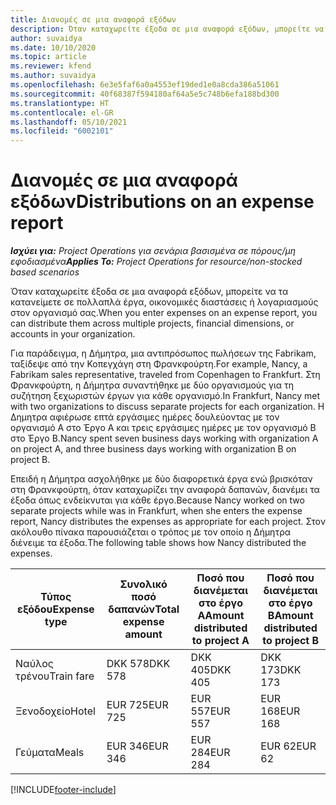 ```yaml
---
title: Διανομές σε μια αναφορά εξόδων
description: Όταν καταχωρείτε έξοδα σε μια αναφορά εξόδων, μπορείτε να τα κατανείμετε σε πολλαπλά έργα, νομικές οντότητες ή λογαριασμούς στον οργανισμό σας.
author: suvaidya
ms.date: 10/10/2020
ms.topic: article
ms.reviewer: kfend
ms.author: suvaidya
ms.openlocfilehash: 6e3e5faf6a0a4553ef19ded1e0a8cda386a51061
ms.sourcegitcommit: 40f68387f594180af64a5e5c748b6efa188bd300
ms.translationtype: HT
ms.contentlocale: el-GR
ms.lasthandoff: 05/10/2021
ms.locfileid: "6002101"
---
```

# <a name="distributions-on-an-expense-report"></a><span data-ttu-id="12025-103">Διανομές σε μια αναφορά εξόδων</span><span class="sxs-lookup"><span data-stu-id="12025-103">Distributions on an expense report</span></span>

<span data-ttu-id="12025-104">_**Ισχύει για:** Project Operations για σενάρια βασισμένα σε πόρους/μη εφοδιασμένα_</span><span class="sxs-lookup"><span data-stu-id="12025-104">_**Applies To:** Project Operations for resource/non-stocked based scenarios_</span></span>

<span data-ttu-id="12025-105">Όταν καταχωρείτε έξοδα σε μια αναφορά εξόδων, μπορείτε να τα κατανείμετε σε πολλαπλά έργα, οικονομικές διαστάσεις ή λογαριασμούς στον οργανισμό σας.</span><span class="sxs-lookup"><span data-stu-id="12025-105">When you enter expenses on an expense report, you can distribute them across multiple projects, financial dimensions, or accounts in your organization.</span></span>

<span data-ttu-id="12025-106">Για παράδειγμα, η Δήμητρα, μια αντιπρόσωπος πωλήσεων της Fabrikam, ταξίδεψε από την Κοπεγχάγη στη Φρανκφούρτη.</span><span class="sxs-lookup"><span data-stu-id="12025-106">For example, Nancy, a Fabrikam sales representative, traveled from Copenhagen to Frankfurt.</span></span> <span data-ttu-id="12025-107">Στη Φρανκφούρτη, η Δήμητρα συναντήθηκε με δύο οργανισμούς για τη συζήτηση ξεχωριστών έργων για κάθε οργανισμό.</span><span class="sxs-lookup"><span data-stu-id="12025-107">In Frankfurt, Nancy met with two organizations to discuss separate projects for each organization.</span></span> <span data-ttu-id="12025-108">Η Δημητρα αφιέρωσε επτά εργάσιμες ημέρες δουλεύοντας με τον οργανισμό Α στο Έργο A και τρεις εργάσιμες ημέρες με τον οργανισμό Β στο Έργο Β.</span><span class="sxs-lookup"><span data-stu-id="12025-108">Nancy spent seven business days working with organization A on project A, and three business days working with organization B on project B.</span></span>

<span data-ttu-id="12025-109">Επειδή η Δήμητρα ασχολήθηκε με δύο διαφορετικά έργα ενώ βρισκόταν στη Φρανκφούρτη, όταν καταχωρίζει την αναφορά δαπανών, διανέμει τα έξοδα όπως ενδείκνυται για κάθε έργο.</span><span class="sxs-lookup"><span data-stu-id="12025-109">Because Nancy worked on two separate projects while was in Frankfurt, when she enters the expense report, Nancy distributes the expenses as appropriate for each project.</span></span> <span data-ttu-id="12025-110">Στον ακόλουθο πίνακα παρουσιάζεται ο τρόπος με τον οποίο η Δήμητρα διένειμε τα έξοδα.</span><span class="sxs-lookup"><span data-stu-id="12025-110">The following table shows how Nancy distributed the expenses.</span></span>

| <span data-ttu-id="12025-111">Τύπος εξόδου</span><span class="sxs-lookup"><span data-stu-id="12025-111">Expense type</span></span> | <span data-ttu-id="12025-112">Συνολικό ποσό δαπανών</span><span class="sxs-lookup"><span data-stu-id="12025-112">Total expense amount</span></span> | <span data-ttu-id="12025-113">Ποσό που διανέμεται στο έργο Α</span><span class="sxs-lookup"><span data-stu-id="12025-113">Amount distributed to project A</span></span> | <span data-ttu-id="12025-114">Ποσό που διανέμεται στο έργο Β</span><span class="sxs-lookup"><span data-stu-id="12025-114">Amount distributed to project B</span></span> |
|--------------|----------------------|---------------------------------|---------------------------------|
| <span data-ttu-id="12025-115">Ναύλος τρένου</span><span class="sxs-lookup"><span data-stu-id="12025-115">Train fare</span></span>   | <span data-ttu-id="12025-116">DKK 578</span><span class="sxs-lookup"><span data-stu-id="12025-116">DKK 578</span></span>              | <span data-ttu-id="12025-117">DKK 405</span><span class="sxs-lookup"><span data-stu-id="12025-117">DKK 405</span></span>                         | <span data-ttu-id="12025-118">DKK 173</span><span class="sxs-lookup"><span data-stu-id="12025-118">DKK 173</span></span>                         |
| <span data-ttu-id="12025-119">Ξενοδοχείο</span><span class="sxs-lookup"><span data-stu-id="12025-119">Hotel</span></span>        | <span data-ttu-id="12025-120">EUR 725</span><span class="sxs-lookup"><span data-stu-id="12025-120">EUR 725</span></span>              | <span data-ttu-id="12025-121">EUR 557</span><span class="sxs-lookup"><span data-stu-id="12025-121">EUR 557</span></span>                         | <span data-ttu-id="12025-122">EUR 168</span><span class="sxs-lookup"><span data-stu-id="12025-122">EUR 168</span></span>                         |
| <span data-ttu-id="12025-123">Γεύματα</span><span class="sxs-lookup"><span data-stu-id="12025-123">Meals</span></span>        | <span data-ttu-id="12025-124">EUR 346</span><span class="sxs-lookup"><span data-stu-id="12025-124">EUR 346</span></span>              | <span data-ttu-id="12025-125">EUR 284</span><span class="sxs-lookup"><span data-stu-id="12025-125">EUR 284</span></span>                         | <span data-ttu-id="12025-126">EUR 62</span><span class="sxs-lookup"><span data-stu-id="12025-126">EUR 62</span></span>                          |


[!INCLUDE[footer-include](../includes/footer-banner.md)]
